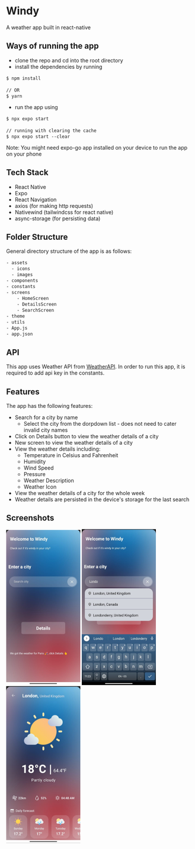 # Windy
A weather app built in react-native




## Ways of running the app

- clone the repo and cd into the root directory
- install the dependencies by running

```
$ npm install

// OR
$ yarn
```

- run the app using

```
$ npx expo start

// running with clearing the cache
$ npx expo start --clear
```

Note: You might need expo-go app installed on your device to run the app on your phone

## Tech Stack

- React Native
- Expo
- React Navigation
- axios (for making http requests)
- Nativewind (tailwindcss for react native)
- async-storage (for persisting data)

## Folder Structure

General directory structure of the app is as follows:

```
- assets
  - icons
  - images
- components
- constants
- screens
    - HomeScreen
    - DetailsScreen
    - SearchScreen
- theme
- utils
- App.js
- app.json

```

## API

This app uses Weather API from [WeatherAPI](https://www.weatherapi.com/). In order to run this app, it is required to add api key in the constants.


## Features

The app has the following features:

- Search for a city by name
  - Select the city from the dorpdown list - does not need to cater invalid city names
- Click on Details button to view the weather details of a city
- New screen to view the weather details of a city
- View the weather details including:
  - Temperature in Celsius and Fahrenheit
  - Humidity
  - Wind Speed
  - Pressure
  - Weather Description
  - Weather Icon
- View the weather details of a city for the whole week
- Weather details are persisted in the device's storage for the last search

## Screenshots

<img src="screenshots/1.jpeg" alt="HomeScreen" width="200"/>
<img src="screenshots/2.jpeg" alt="SearchScreen" width="200"/>
<img src="screenshots/3.jpeg" alt="DetailsScreen" width="200"/>

